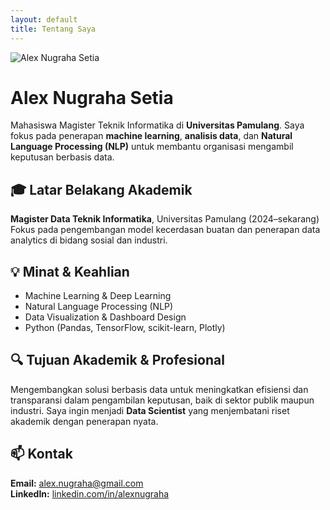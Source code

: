 ```yaml
---
layout: default
title: Tentang Saya
---
```


<div class="about-container-modern">

  <div class="about-intro-row">
    <div class="about-photo">
      <img src="{{ '/assets/img/alex.jpg' | relative_url }}" alt="Alex Nugraha Setia">
    </div>
    <div class="about-intro-text">
      <h1>Alex Nugraha Setia</h1>
      <p>Mahasiswa Magister Teknik Informatika di <strong>Universitas Pamulang</strong>. Saya fokus pada penerapan <strong>machine learning</strong>, <strong>analisis data</strong>, dan <strong>Natural Language Processing (NLP)</strong> untuk membantu organisasi mengambil keputusan berbasis data.</p>
    </div>
  </div>

  <div class="about-section">
    <h2>🎓 Latar Belakang Akademik</h2>
    <p><strong>Magister Data Teknik Informatika</strong>, Universitas Pamulang (2024–sekarang)<br>
    Fokus pada pengembangan model kecerdasan buatan dan penerapan data analytics di bidang sosial dan industri.</p>
  </div>

  <div class="about-section">
    <h2>💡 Minat & Keahlian</h2>
    <ul>
      <li>Machine Learning & Deep Learning</li>
      <li>Natural Language Processing (NLP)</li>
      <li>Data Visualization & Dashboard Design</li>
      <li>Python (Pandas, TensorFlow, scikit-learn, Plotly)</li>
    </ul>
  </div>

  <div class="about-section">
    <h2>🔍 Tujuan Akademik & Profesional</h2>
    <p>Mengembangkan solusi berbasis data untuk meningkatkan efisiensi dan transparansi dalam pengambilan keputusan, baik di sektor publik maupun industri. Saya ingin menjadi <strong>Data Scientist</strong> yang menjembatani riset akademik dengan penerapan nyata.</p>
  </div>

  <div class="about-section">
    <h2>📫 Kontak</h2>
    <p>
      <strong>Email:</strong> <a href="mailto:alex.nugraha13@gmail.com">alex.nugraha@gmail.com</a><br>
      <strong>LinkedIn:</strong> <a href="https://linkedin.com/in/alexnugraha" target="_blank">linkedin.com/in/alexnugraha</a>
    </p>
  </div>

</div>

